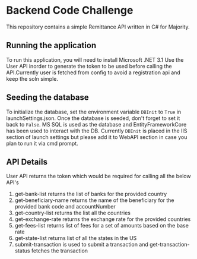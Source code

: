 # Backend Code Challenge

This repository contains a simple Remittance API written in C# for Majority.

## Running the application

To run this application, you will need to install Microsoft .NET 3.1 
Use the User API inorder to generate the token to be used before calling the API.Currently user is fetched from config to avoid a registration api and keep the soln simple.

## Seeding the database

To initialize the database, set the environment variable `DBInit` to `True` in launchSettings.json. Once the database is seeded, don't forget to set it back to `False`.
MS SQL is used as the database and EntityFrameworkCore has been used to interact with the DB. Currently `DBInit` is placed in the IIS section of launch settings but please add it to WebAPI section in case you plan to run it via cmd prompt.

## API Details 
User API returns the token which would be required for calling all the below API's
1) get-bank-list returns the list of banks for the provided country
2) get-beneficiary-name returns the name of the beneficiary for the provided bank code and accountNumber 
3) get-country-list returns the list all the countries
4) get-exchange-rate returns the exchange rate for the provided countries
5) get-fees-list returns list of fees for a set of amounts based on the base rate
6) get-state-list returns list of all the states in the US
7) submit-transaction is used to submit a transaction and get-transaction-status fetches the transaction
